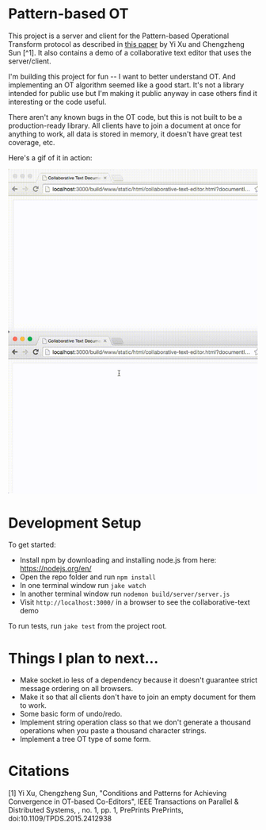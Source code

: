 # Pattern-based OT

This project is a server and client for the Pattern-based Operational Transform
protocol as described in [this paper](http://www.computer.org/csdl/trans/td/preprint/07060680-abs.html)
by Yi Xu and Chengzheng Sun [^1]. It also contains a demo of a collaborative
text editor that uses the server/client.

I'm building this project for fun -- I want to better understand OT. And
implementing an OT algorithm seemed like a good start. It's not a library
intended for public use but I'm making it public anyway in case others find it
interesting or the code useful.

There aren't any known bugs in the OT code, but this is not built to be a
production-ready library. All clients have to join a document at once for
anything to work, all data is stored in memory, it doesn't have great test
coverage, etc.

Here's a gif of it in action:

![Gif of two documents](https://github.com/ryankaplan/pattern-based-ot/blob/master/src/static/images/demo.gif?raw=true)

# Development Setup

To get started:

- Install npm by downloading and installing node.js from here: https://nodejs.org/en/
- Open the repo folder and run `npm install`
- In one terminal window run `jake watch`
- In another terminal window run `nodemon build/server/server.js`
- Visit `http://localhost:3000/` in a browser to see the collaborative-text demo

To run tests, run `jake test` from the project root.

# Things I plan to next...

- Make socket.io less of a dependency because it doesn't guarantee strict message
  ordering on all browsers.
- Make it so that all clients don't have to join an empty document for them to work.
- Some basic form of undo/redo.
- Implement string operation class so that we don't generate a thousand operations
  when you paste a thousand character strings.
- Implement a tree OT type of some form.

# Citations

[1] Yi Xu, Chengzheng Sun, "Conditions and Patterns for Achieving Convergence in OT-based Co-Editors", IEEE
Transactions on Parallel & Distributed Systems, , no. 1, pp. 1, PrePrints PrePrints, doi:10.1109/TPDS.2015.2412938